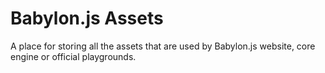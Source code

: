 # Babylon.js Assets

A place for storing all the assets that are used by Babylon.js website, core engine or official playgrounds.

